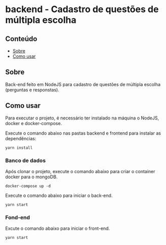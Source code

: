 # backend - Cadastro de questões de múltipla escolha

## Conteúdo

- [Sobre](#sobre)
- [Como usar](#usage)

## Sobre <a name = "sobre"></a>

Back-end feito em NodeJS para cadastro de questões de múltipla escolha (perguntas e responstas).

## Como usar <a name = "usage"></a>

Para executar o projeto, é necessário ter instalado na máquina o NodeJS, docker e docker-compose.

Execute o comando abaixo nas pastas backend e frontend para instalar as dependências:
```
yarn install
```


### Banco de dados

Após clonar o projeto, execute o comando abaixo para criar o container docker para o mongoDB.

```
docker-compose up -d
```
Execute o comando abaixo para iniciar o back-end.

```
yarn start
```


### Fond-end

Excute o comando abaixo para iniciar o front-end.

```
yarn start
```

